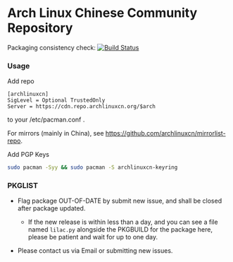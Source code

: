 Arch Linux Chinese Community Repository
====

Packaging consistency check: [![Build Status](https://travis-ci.org/archlinuxcn/repo.svg?branch=master)](https://travis-ci.org/archlinuxcn/repo)

### Usage

Add repo

```
[archlinuxcn]
SigLevel = Optional TrustedOnly
Server = https://cdn.repo.archlinuxcn.org/$arch
```
to your /etc/pacman.conf .

For mirrors (mainly in China), see https://github.com/archlinuxcn/mirrorlist-repo.

Add PGP Keys

```bash
sudo pacman -Syy && sudo pacman -S archlinuxcn-keyring
```

### PKGLIST

* Flag package OUT-OF-DATE by submit new issue, and shall be closed after package updated.
  * If the new release is within less than a day, and you can see a file named `lilac.py` alongside the PKGBUILD for the package here, please be patient and wait for up to one day.

* Please contact us via Email or submitting new issues.
